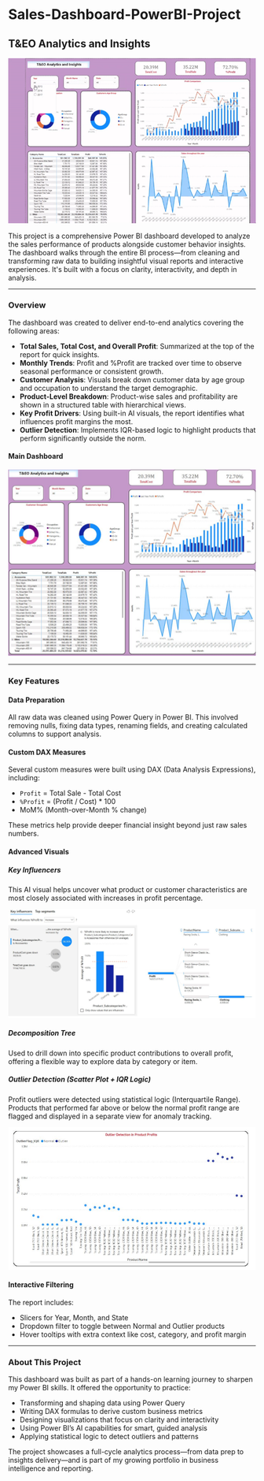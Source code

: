 # Sales-Dashboard-PowerBI-Project

## T&EO Analytics and Insights

![Dashboard GIF](https://github.com/Sofiya-Banmala/Sales-Dashboard-PowerBI-Project/blob/main/dashboard.gif)

This project is a comprehensive Power BI dashboard developed to analyze the sales performance of products alongside customer behavior insights. The dashboard walks through the entire BI process—from cleaning and transforming raw data to building insightful visual reports and interactive experiences. It's built with a focus on clarity, interactivity, and depth in analysis.

---

### Overview

The dashboard was created to deliver end-to-end analytics covering the following areas:

- **Total Sales, Total Cost, and Overall Profit**: Summarized at the top of the report for quick insights.
- **Monthly Trends**: Profit and %Profit are tracked over time to observe seasonal performance or consistent growth.
- **Customer Analysis**: Visuals break down customer data by age group and occupation to understand the target demographic.
- **Product-Level Breakdown**: Product-wise sales and profitability are shown in a structured table with hierarchical views.
- **Key Profit Drivers**: Using built-in AI visuals, the report identifies what influences profit margins the most.
- **Outlier Detection**: Implements IQR-based logic to highlight products that perform significantly outside the norm.

#### Main Dashboard  
![Main Dashboard](https://github.com/Sofiya-Banmala/Sales-Dashboard-PowerBI-Project/blob/main/sales%20dashboard.JPG)

---

### Key Features

#### Data Preparation

All raw data was cleaned using Power Query in Power BI. This involved removing nulls, fixing data types, renaming fields, and creating calculated columns to support analysis.

#### Custom DAX Measures

Several custom measures were built using DAX (Data Analysis Expressions), including:
- `Profit` = Total Sale - Total Cost
- `%Profit` = (Profit / Cost) * 100
- MoM% (Month-over-Month % change)

These metrics help provide deeper financial insight beyond just raw sales numbers.

#### Advanced Visuals

##### Key Influencers

This AI visual helps uncover what product or customer characteristics are most closely associated with increases in profit percentage.

![Key Influencers](https://github.com/Sofiya-Banmala/Sales-Dashboard-PowerBI-Project/blob/main/AI.JPG)

##### Decomposition Tree

Used to drill down into specific product contributions to overall profit, offering a flexible way to explore data by category or item.

##### Outlier Detection (Scatter Plot + IQR Logic)

Profit outliers were detected using statistical logic (Interquartile Range). Products that performed far above or below the normal profit range are flagged and displayed in a separate view for anomaly tracking.

![Outlier Detection](https://github.com/Sofiya-Banmala/Sales-Dashboard-PowerBI-Project/blob/main/outlier.JPG)

#### Interactive Filtering

The report includes:
- Slicers for Year, Month, and State
- Dropdown filter to toggle between Normal and Outlier products
- Hover tooltips with extra context like cost, category, and profit margin

---

### About This Project

This dashboard was built as part of a hands-on learning journey to sharpen my Power BI skills. It offered the opportunity to practice:

- Transforming and shaping data using Power Query
- Writing DAX formulas to derive custom business metrics
- Designing visualizations that focus on clarity and interactivity
- Using Power BI’s AI capabilities for smart, guided analysis
- Applying statistical logic to detect outliers and patterns

The project showcases a full-cycle analytics process—from data prep to insights delivery—and is part of my growing portfolio in business intelligence and reporting.
